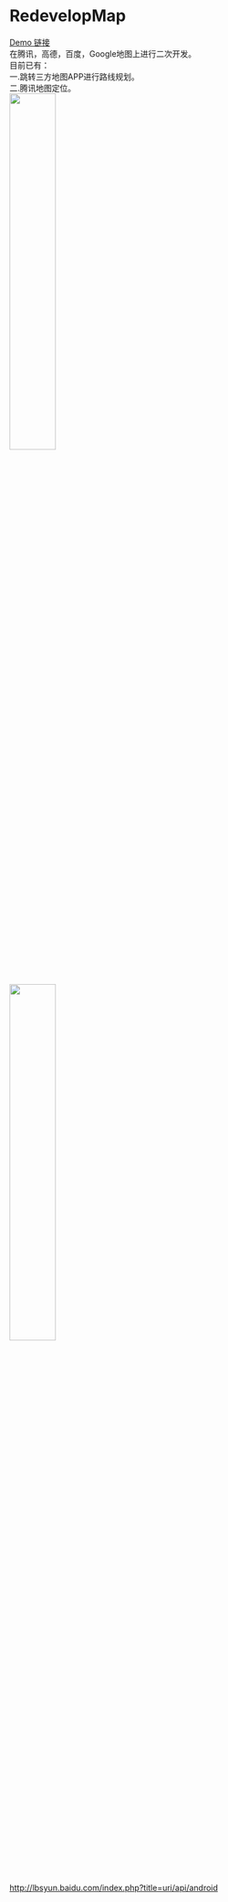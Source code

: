 # RedevelopMap
[Demo 链接](https://github.com/selfimprW/RedevelopMap/blob/master/app-debug.apk)
<br/>在腾讯，高德，百度，Google地图上进行二次开发。
<br/>目前已有：
<br/>一.跳转三方地图APP进行路线规划。
<br/>二.腾讯地图定位。
<br/> <image src="https://github.com/selfimprW/RedevelopMap/blob/master/Screenshot_Router_Plan.png?raw=true" width=40% height=40%/>
<br/> <image src="https://github.com/selfimprW/RedevelopMap/blob/master/Screenshot_Tencent_Map.png?raw=true" width=40% height=40%/>
<br/>


http://lbsyun.baidu.com/index.php?title=uri/api/android
